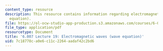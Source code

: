 ```yaml
---
content_type: resource
description: This resource contains information regarding electromagnetic waves (wave
  equation).
file: https://ol-ocw-studio-app-production.s3.amazonaws.com/courses/6-007-electromagnetic-energy-from-motors-to-lasers-spring-2011/7c18778ca0e6c11c2264aadaf42c2bd6_MIT6_007S11_lec19.pdf
file_type: application/pdf
resourcetype: Document
title: '6.007 Lecture 19: Electromagnetic waves (wave equation)'
uid: 7c18778c-a0e6-c11c-2264-aadaf42c2bd6
---
```

